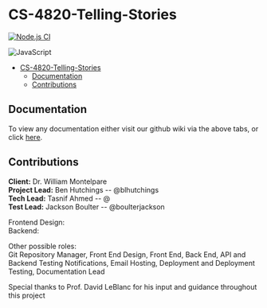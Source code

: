 # CS-4820-Telling-Stories

[![Node.js CI](https://github.com/blhutchings/CS-4820-Telling-Stories/actions/workflows/node.js.yml/badge.svg)](https://github.com/blhutchings/CS-4820-Telling-Stories/actions/workflows/node.js.yml)

![JavaScript](https://img.shields.io/badge/javascript-%23323330.svg?style=for-the-badge&logo=javascript&logoColor=%23F7DF1E)

- [CS-4820-Telling-Stories](#cs-4820-telling-stories)
  - [Documentation](#documentation)
  - [Contributions](#contributions)







## Documentation

To view any documentation either visit our github wiki via the above tabs, or click [here](https://github.com/blhutchings/CS-4820-Telling-Stories/wiki).

## Contributions 

**Client:** Dr. William Montelpare  
**Project Lead:** Ben Hutchings -- @blhutchings  
**Tech Lead:** Tasnif Ahmed -- @  
**Test Lead:** Jackson Boulter -- @boulterjackson  

Frontend Design:  
Backend:

Other possible roles:   
Git Repository Manager, Front End Design, Front End, Back End, API and Backend Testing Notifications, Email
Hosting, Deployment and Deployment Testing, Documentation Lead  

Special thanks to Prof. David LeBlanc for his input and guidance throughout this project  
